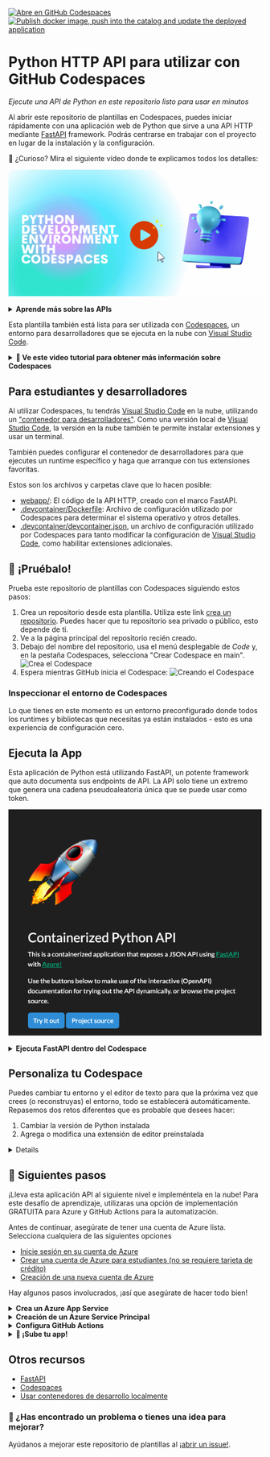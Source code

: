 [![Abre en GitHub Codespaces](https://github.com/codespaces/badge.svg)](https://github.com/codespaces/new?hide_repo_select=true&ref=main&repo=574154617)
[![Publish docker image, push into the catalog and update the deployed application](https://github.com/oleksis/napptive-playground-py/actions/workflows/deploy-fastapi.yml/badge.svg)](https://github.com/oleksis/napptive-playground-py/actions/workflows/deploy-fastapi.yml)

# Python HTTP API para utilizar con GitHub Codespaces

_Ejecute una API de Python en este repositorio listo para usar en minutos_

Al abrir este repositorio de plantillas en Codespaces, puedes iniciar rápidamente con una aplicación web de Python que sirve a una API HTTP mediante  [FastAPI](https://fastapi.tiangolo.com/) framework. 
Podrás centrarse en trabajar con el proyecto en lugar de la instalación y la configuración.

🤔 ¿Curioso? Mira el siguiente vídeo donde te explicamos todos los detalles:

[![Video de Entorno de desarrollo Python con Codespaces](../../images/video-banner.gif)](https://youtu.be/_i9Pywj3rSg "Entorno de desarrollo Python con Codespaces")


<details>
   <summary><strong>Aprende más sobre las APIs</strong></summary>

   Una API (Interfaz de programación de aplicaciones) describe una forma en que dos equipos interactúan.
   Una API HTTP permite que un equipo conectado a Internet envíe una solicitud HTTP a otro equipo conectado a Internet y recibirá una respuesta. Por ejemplo, mi equipo podría enviar una solicitud a `http://a-weather-website-api.com/api/city=Los+Angeles` y recibirá datos como  `{"high": 72, "low": 66}`.

   Las API HTTP a menudo proporcionan datos o funcionalidad que es exclusiva de un servicio, como la API de ejemplo para el sitio web meteorológico. Un sitio web meteorológico podría proporcionar endpoints de API adicionales para otras funciones relacionadas con el clima, como próximos pronósticos o datos históricos. Cualquier sitio web puede decidir ofrecer una API si cree que tiene una funcionalidad útil para compartir con otras computadoras. **En este proyecto, ejecutarás una API HTTP que genera un token aleatorio.**


</details>

Esta plantilla también está lista para ser utilizada con [Codespaces](https://github.com/features/codespaces), un entorno para desarrolladores que se ejecuta en la nube con [Visual Studio Code](https://visualstudio.microsoft.com/?WT.mc_id=academic-77460-alfredodeza).

<details>
   <summary><b>🎥 Ve este video tutorial para obtener más información sobre Codespaces</b></summary>

   [![Codespaces Tutorial](https://img.youtube.com/vi/ozuDPmcC1io/0.jpg)](https://aka.ms/CodespacesVideoTutorial "Codespaces Tutorial")
</details>

## Para estudiantes y desarrolladores

Al utilizar Codespaces, tu tendrás [Visual Studio Code](https://visualstudio.microsoft.com/?WT.mc_id=academic-77460-alfredodeza) en la nube, utilizando un ["contenedor para desarrolladores"](https://containers.dev/). Como una versión local de [Visual Studio Code](https://visualstudio.microsoft.com/?WT.mc_id=academic-77460-alfredodeza), la versión en la nube también te permite instalar extensiones y usar un terminal.

También puedes configurar el contenedor de desarrolladores para que ejecutes un runtime específico y haga que arranque con tus extensiones favoritas.

Estos son los archivos y carpetas clave que lo hacen posible:

- [webapp/](./.webapp): El código de la API HTTP, creado con el marco FastAPI.
- [.devcontainer/Dockerfile](./.devcontainer/Dockerfile): Archivo de configuración utilizado por Codespaces para determinar el sistema operativo y otros detalles.
- [.devcontainer/devcontainer.json](./.devcontainer/devcontainer.json), un archivo de configuración utilizado por Codespaces para tanto modificar la configuración de [Visual Studio Code](https://visualstudio.microsoft.com/?WT.mc_id=academic-77460-alfredodeza), como habilitar extensiones adicionales. 

## 🧐 ¡Pruébalo!

Prueba este repositorio de plantillas con Codespaces siguiendo estos pasos:

1. Crea un repositorio desde esta plantilla. Utiliza este link [crea un repositorio](https://github.com/microsoft/codespaces-project-template-py/generate). Puedes hacer que tu repositorio sea privado o público, esto depende de ti.
1. Ve a la página principal del repositorio recién creado.
1. Debajo del nombre del repositorio, usa el menú desplegable de _Code_ y, en la pestaña Codespaces, selecciona "Crear Codespace en main".
   ![Crea el Codespace](https://docs.github.com/assets/cb-138303/images/help/codespaces/new-codespace-button.png)
1. Espera mientras GitHub inicia el Codespace: 
   ![Creando el Codespace](https://github.com/microsoft/codespaces-teaching-template-py/raw/main/images/Codespace_build.png)

### Inspeccionar el entorno de Codespaces

Lo que tienes en este momento es un entorno preconfigurado donde todos los runtimes y bibliotecas que necesitas ya están instalados - esto es una experiencia de configuración cero.


## Ejecuta la App

Esta aplicación de Python está utilizando FastAPI, un potente framework que auto documenta sus endpoints de API. La API solo tiene un extremo que genera una cadena pseudoaleatoria única que se puede usar como token.

![FastAPI Ejecutandose](../../images/api-running.png)


<details>
<summary><b>Ejecuta FastAPI dentro del Codespace</b></summary>

La API incluida en este repositorio de plantillas tiene un único extremo que genera un token. Pon lo en marcha siguiendo estos pasos:

1. Abre una terminal utilizando estos comandos (Ctrl-Shift-P o Cmd-Shift-P) y luego selecciona el comando "Abrir nueva terminal".
1. Ejecuta `uvicorn` en la consola para iniciar la aplicación de API:

    ```console
    uvicorn --host 0.0.0.0 webapp.main:app --reload
    ```

    Deberías ver una salida similar a:

    ```output
    INFO:     Uvicorn running on http://127.0.0.1:8000 (Press CTRL+C to quit)
    INFO:     Started reloader process [28720]
    INFO:     Started server process [28722]
    INFO:     Waiting for application startup.
    INFO:     Application startup complete.
    ```

    Aparecerá una ventana que dice que tu aplicación está disponible en el puerto 8000. Haz clic en el botón para abrirlo en el navegador.

1. Una vez que se cargue el sitio, haz clic en el botón _Try it Out_ o agregue `/docs` a la URL en la barra de direcciones. La documentación autogenerada de la API debería cargarse y tener este aspecto:

   ![Documentos de OpenAPI](../../images/fast-api.png)

1. Finalmente, intenta interactuar con la API enviando una solicitud utilizando la página autodocumentada. Haz clic en el botón _POST_ y luego en el botón _Try it Out_:

   ![Try a POST request](../../images/try-it-out.png)

🔒 ¿Ves el candado junto a la URL del sitio web en el navegador? Esto indica que el sitio web esta interactuando a través de una conexión HTTPS segura que cifra las respuestas HTTP. Es muy importante siempre que una API pueda recibir datos confidenciales o responder con datos confidenciales (como una contraseña).

</details>

## Personaliza tu Codespace

Puedes cambiar tu entorno y el editor de texto para que la próxima vez que crees (o reconstruyas) el entorno, todo se establecerá automáticamente. Repasemos dos retos diferentes que es probable que desees hacer:

1. Cambiar la versión de Python instalada
1. Agrega o modifica una extensión de editor preinstalada


<details>

### Paso 1: Cambiar el entorno de Python

Digamos que deseas cambiar la versión de Python que está instalada. Esto es algo que puedes controlar.

Abre [.devcontainer/devcontainer.json](./.devcontainer/devcontainer.json)  y reemplaza la siguiente sección:

```json
"VARIANT": "3.8-bullseye"
```

con las siguientes instrucciones:

```json
"VARIANT": "3.9-bullseye"
```

Este cambio le indica a Codespaces que ahora debe usar Python 3.9 en lugar de 3.8.

Si realiza algún cambio de configuración en `devcontainer.json`, aparecerá un cuadro después de guardar.

![Recreando el Codespace](https://github.com/microsoft/codespaces-teaching-template-py/raw/main/images/Codespace_rebuild.png)

Haz clic en reconstruir. Espera a que Codespace vuelva a generar el entorno de VS Code.

### Paso 2: Añade una extensión

Tu entorno viene con extensiones preinstaladas. Puedes cambiar con qué extensiones comienza tu entorno de Codespaces, a continuación, te indicamos cómo:

1.  Abre el archivo [.devcontainer/devcontainer.json](./.devcontainer/devcontainer.json)  y busca el siguiente elemento JSON **extensions**:

   ```json
   "extensions": [
    "ms-python.python",
    "ms-python.vscode-pylance"
   ]
   ```

1. Agrega  _"ms-python.black-formatter"_ a la lista de extensiones. Debería terminar pareciéndose a lo siguiente:

   ```json
   "extensions": [
    "ms-python.python",
    "ms-python.vscode-pylance",
    "ms-python.black-formatter"
   ]
   ```

   Esa cadena es el identificador único de [Black Formatter](https://marketplace.visualstudio.com/items?itemName=ms-python.black-formatter&WT.mc_id=academic-77460-alfredodeza), una extensión popular para formatear el código Python de acuerdo con las mejores prácticas. Al añadir el identificador _"ms-python.black-formatter"_ a la lista, le permite a Codespaces saber que esta extensión debe estar preinstalada al iniciarse.

   Recuerda: Cuando cambies cualquier configuración en el json, aparecerá un cuadro después de guardar.

   ![Recreating Codespace](https://github.com/microsoft/codespaces-teaching-template-py/raw/main/images/Codespace_rebuild.png)

   Haz clic en reconstruir. Espera a que el espacio de código vuelva a generar el entorno de VS Code.

Para encontrar el identificador único de una extensión:

- Ingresa a la página web de la extensión, por ejemplo [https://marketplace.visualstudio.com/items?itemName=ms-python.black-formatter](https://marketplace.visualstudio.com/items?itemName=ms-python.black-formatter&WT.mc_id=academic-77460-alfredodeza)
- Localiza el campo *Unique Identifier* bajo la sección **More info** en tu lado derecho.

</details>

## 🚀 Siguientes pasos

¡Lleva esta aplicación API al siguiente nivel e impleméntela en la nube! Para este desafío de aprendizaje, utilizaras una opción de implementación GRATUITA para Azure y GitHub Actions para la automatización.

Antes de continuar, asegúrate de tener una cuenta de Azure lista. Selecciona cualquiera de las siguientes opciones

- [Inicie sesión en su cuenta de Azure](https://azure.microsoft.com/en-US/?WT.mc_id=academic-77460-alfredodeza)
- [Crear una cuenta de Azure para estudiantes (no se requiere tarjeta de crédito)](https://azure.microsoft.com/free/students/?WT.mc_id=academic-77460-alfredodeza)
- [Creación de una nueva cuenta de Azure](https://azure.microsoft.com/en-US/?WT.mc_id=academic-77460-alfredodeza)

Hay algunos pasos involucrados, ¡así que asegúrate de hacer todo bien!

<details>
<summary><b>Crea un Azure App Service</b></summary>

¡Ahora, vas a configurar la implementación automática de la aplicación usando Azure más GitHub Actions! Sin embargo, primero debes configurar algunos servicios de Azure.

1. Abre [Azure Cloud Shell](https://shell.azure.com/?WT.mc_id=academic-77460-alfredodeza).
1. Usa el Bash Shell (¡no PowerShell!) para estos pasos.
1. Si dice "You have no storage mounted", seleccione una suscripción en su cuenta y haga clic en "Create storage". Cloud Shell utiliza ese recurso de almacenamiento para almacenar los datos generados durante las sesiones de shell.

1. Crea un *Resource Group* que agrupe los diferentes recursos de Azure usados para la aplicación:

```
az group create --name demo-fastapi --location "East US"
```
1. Veras una respuesta JSON con detalles sobre el recurso recién creado, para este comando y todos los comandos que siguen.
1. Crea el *App Service Plan* **GRATIS**:
```
az appservice plan create --name "demo-fastapi" --resource-group demo-fastapi --is-linux --sku FREE
```
1. Crea un identificador aleatorio para un nombre de aplicación web único:
```
let "randomIdentifier=$RANDOM*$RANDOM"
```
1. Crea el *Web App Service* con un contenedor placeholder utilizando la variable 'randomIdentifier' de antes:
```
az webapp create --name "demo-fastapi-$randomIdentifier" --resource-group demo-fastapi --plan demo-fastapi --runtime "PYTHON:3.9"
```
1. Dirígete al Portal de Azure [App Services list](https://portal.azure.com/#view/HubsExtension/BrowseResource/resourceType/Microsoft.Web%2Fsites) y confirma que el servicio recién creado aparece en la lista.
</details>


<details>
<summary><b>Creación de un Azure Service Principal</b></summary>

A continuación, crea un Azure Service Principal, este es un tipo especial de cuenta que tiene los permisos necesarios para autenticarse desde GitHub a Azure:

1. Busca el ID de tu suscripción de Azure [en el Portal de Azure](https://portal.azure.com/#view/Microsoft_Azure_Billing/SubscriptionsBlade?WT.mc_id=academic-77460-alfredodeza) o [siguiendo esta guía](https://learn.microsoft.com/azure/azure-portal/get-subscription-tenant-id?WT.mc_id=academic-77460-alfredodeza).
1. Crea un Service Principal con un rol de "contributor" que permita realizar cambios en cualquier recurso de esa suscripción. Reemplace $AZURE_SUBSCRIPTION_ID por el ID que encontraste en el paso 1 y ejecuta este comando:


```
az ad sp create-for-rbac --name "CICD" --role contributor --scopes /subscriptions/$AZURE_SUBSCRIPTION_ID --sdk-auth
```

1. Captura la salida y agrégala como un [Secreto del repositorio de Github](/../../settings/secrets/actions/new) con el nombre `AZURE_CREDENTIALS`.

</details>

<details>

<summary><b>Configura GitHub Actions</b></summary>

Ahora que ha creado todos los recursos de Azure, debes actualizar el archivo del workflow de GitHub Action con el nombre de su aplicación web.

1. Busca el nombre de tu aplicación. Debería tener un aspecto similar a `demo-fastapi-97709018` pero con un número aleatorio diferente al final, y puedes encontrarlo en Azure Portal o con los comandos de Cloud Shell.
2. Abre el archivo [.github/workflows/web_app.yml](/.. /.. /edit/main/.github/workflows/web_app.yml) y actualiza el valor de `AZURE_WEBAPP_NAME` al nombre de tu aplicación.

</details>

<details>
<summary><b>🏃 ¡Sube tu app!</b></summary>

Antes de continuar, verifica lo siguiente:

1. Has creado un Azure Service Principal y la has guardado un [repositorio secreto](/../../settings/secrets/) como `AZURE_CREDENTIALS`.
1. Has creado un [App Service](https://portal.azure.com/#view/HubsExtension/BrowseResource/resourceType/Microsoft.Web%2Fsites) con un nombre válido y el sitio ya está disponible con el contenido estático predeterminado.

Para implementar:

1. Ve a [acciones del repositorio](/../../actions/workflows/web_app.yml)y haz clic en _Run workflow_ y luego en el botón verde para ejecutarlo.

**La implementación puede tardar un par de minutos**. Asegúrate de ver los registros en Azure Cloud Shell para comprobar el progreso:

```
az webapp log tail --name $AZURE_WEBAPP_NAME --resource-group $AZURE_RESOURCE_GROUP
```

### Eliminando recursos cuando se complete

Después de la implementación, asegúrate de limpiar los recursos eliminando el grupo de recursos. Puedes hacerlo en Azure Cloud Shell haciendo referencia al nombre del grupo que creó inicialmente (`demo-fastapi` en los ejemplos):

```
az group delete --name demo-fastapi
```

### Solución de problemas de implementación

Al implementar, es posible que encuentres errores o problemas, ya sea en la parte de automatización (GitHub Actions) o en el momento de implementarlo (Azure Web Apps).

Si tienes problemas, comprueba los registros en el portal o usa lo siguiente con la CLI de Azure:

```
az webapp log tail --name $AZURE_WEBAPP_NAME --resource-group $AZURE_RESOURCE_GROUP
```

Actualice ambas variables para que coincidan con tu entorno.

</details>

## Otros recursos

- [FastAPI](https://fastapi.tiangolo.com/)
- [Codespaces](https://github.com/features/codespaces)
- [Usar contenedores de desarrollo localmente](https://github.com/Microsoft/vscode-remote-try-python)

### 🔎 ¿Has encontrado un problema o tienes una idea para mejorar? 
Ayúdanos a mejorar este repositorio de plantillas al [¡abrir un issue!](/../../issues/new).
